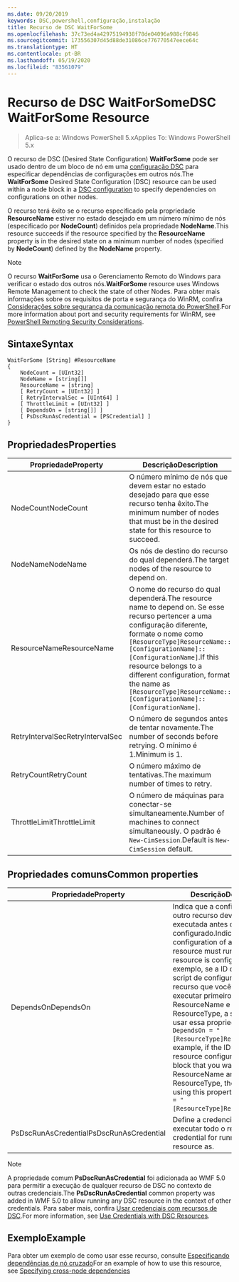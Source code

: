 ```yaml
---
ms.date: 09/20/2019
keywords: DSC,powershell,configuração,instalação
title: Recurso de DSC WaitForSome
ms.openlocfilehash: 37c73ed4a42975194938f78de04096a988cf9846
ms.sourcegitcommit: 173556307d45d88de31086ce776770547eece64c
ms.translationtype: HT
ms.contentlocale: pt-BR
ms.lasthandoff: 05/19/2020
ms.locfileid: "83561079"
---
```

# <a name="dsc-waitforsome-resource"></a><span data-ttu-id="dd504-103">Recurso de DSC WaitForSome</span><span class="sxs-lookup"><span data-stu-id="dd504-103">DSC WaitForSome Resource</span></span>

> <span data-ttu-id="dd504-104">Aplica-se a: Windows PowerShell 5.x</span><span class="sxs-lookup"><span data-stu-id="dd504-104">Applies To: Windows PowerShell 5.x</span></span>

<span data-ttu-id="dd504-105">O recurso de DSC (Desired State Configuration) **WaitForSome** pode ser usado dentro de um bloco de nó em uma [configuração DSC](../../../configurations/configurations.md) para especificar dependências de configurações em outros nós.</span><span class="sxs-lookup"><span data-stu-id="dd504-105">The **WaitForSome** Desired State Configuration (DSC) resource can be used within a node block in a [DSC configuration](../../../configurations/configurations.md) to specify dependencies on configurations on other nodes.</span></span>

<span data-ttu-id="dd504-106">O recurso terá êxito se o recurso especificado pela propriedade **ResourceName** estiver no estado desejado em um número mínimo de nós (especificado por **NodeCount**) definidos pela propriedade **NodeName**.</span><span class="sxs-lookup"><span data-stu-id="dd504-106">This resource succeeds if the resource specified by the **ResourceName** property is in the desired state on a minimum number of nodes (specified by **NodeCount**) defined by the **NodeName** property.</span></span>

> [!NOTE]
> <span data-ttu-id="dd504-107">O recurso **WaitForSome** usa o Gerenciamento Remoto do Windows para verificar o estado dos outros nós.</span><span class="sxs-lookup"><span data-stu-id="dd504-107">**WaitForSome** resource uses Windows Remote Management to check the state of other Nodes.</span></span> <span data-ttu-id="dd504-108">Para obter mais informações sobre os requisitos de porta e segurança do WinRM, confira [Considerações sobre segurança da comunicação remota do PowerShell](/powershell/scripting/learn/remoting/winrmsecurity?view=powershell-6).</span><span class="sxs-lookup"><span data-stu-id="dd504-108">For more information about port and security requirements for WinRM, see [PowerShell Remoting Security Considerations](/powershell/scripting/learn/remoting/winrmsecurity?view=powershell-6).</span></span>

## <a name="syntax"></a><span data-ttu-id="dd504-109">Sintaxe</span><span class="sxs-lookup"><span data-stu-id="dd504-109">Syntax</span></span>

```Syntax
WaitForSome [String] #ResourceName
{
    NodeCount = [UInt32]
    NodeName = [string[]]
    ResourceName = [string]
    [ RetryCount = [UInt32] ]
    [ RetryIntervalSec = [UInt64] ]
    [ ThrottleLimit = [UInt32] ]
    [ DependsOn = [string[]] ]
    [ PsDscRunAsCredential = [PSCredential] ]
}
```

## <a name="properties"></a><span data-ttu-id="dd504-110">Propriedades</span><span class="sxs-lookup"><span data-stu-id="dd504-110">Properties</span></span>

|<span data-ttu-id="dd504-111">Propriedade</span><span class="sxs-lookup"><span data-stu-id="dd504-111">Property</span></span> |<span data-ttu-id="dd504-112">Descrição</span><span class="sxs-lookup"><span data-stu-id="dd504-112">Description</span></span> |
|---|---|
|<span data-ttu-id="dd504-113">NodeCount</span><span class="sxs-lookup"><span data-stu-id="dd504-113">NodeCount</span></span> |<span data-ttu-id="dd504-114">O número mínimo de nós que devem estar no estado desejado para que esse recurso tenha êxito.</span><span class="sxs-lookup"><span data-stu-id="dd504-114">The minimum number of nodes that must be in the desired state for this resource to succeed.</span></span> |
|<span data-ttu-id="dd504-115">NodeName</span><span class="sxs-lookup"><span data-stu-id="dd504-115">NodeName</span></span> |<span data-ttu-id="dd504-116">Os nós de destino do recurso do qual dependerá.</span><span class="sxs-lookup"><span data-stu-id="dd504-116">The target nodes of the resource to depend on.</span></span> |
|<span data-ttu-id="dd504-117">ResourceName</span><span class="sxs-lookup"><span data-stu-id="dd504-117">ResourceName</span></span> |<span data-ttu-id="dd504-118">O nome do recurso do qual dependerá.</span><span class="sxs-lookup"><span data-stu-id="dd504-118">The resource name to depend on.</span></span> <span data-ttu-id="dd504-119">Se esse recurso pertencer a uma configuração diferente, formate o nome como `[ResourceType]ResourceName::[ConfigurationName]::[ConfigurationName]`.</span><span class="sxs-lookup"><span data-stu-id="dd504-119">If this resource belongs to a different configuration, format the name as `[ResourceType]ResourceName::[ConfigurationName]::[ConfigurationName]`.</span></span> |
|<span data-ttu-id="dd504-120">RetryIntervalSec</span><span class="sxs-lookup"><span data-stu-id="dd504-120">RetryIntervalSec</span></span> |<span data-ttu-id="dd504-121">O número de segundos antes de tentar novamente.</span><span class="sxs-lookup"><span data-stu-id="dd504-121">The number of seconds before retrying.</span></span> <span data-ttu-id="dd504-122">O mínimo é 1.</span><span class="sxs-lookup"><span data-stu-id="dd504-122">Minimum is 1.</span></span> |
|<span data-ttu-id="dd504-123">RetryCount</span><span class="sxs-lookup"><span data-stu-id="dd504-123">RetryCount</span></span> |<span data-ttu-id="dd504-124">O número máximo de tentativas.</span><span class="sxs-lookup"><span data-stu-id="dd504-124">The maximum number of times to retry.</span></span> |
|<span data-ttu-id="dd504-125">ThrottleLimit</span><span class="sxs-lookup"><span data-stu-id="dd504-125">ThrottleLimit</span></span> |<span data-ttu-id="dd504-126">O número de máquinas para conectar-se simultaneamente.</span><span class="sxs-lookup"><span data-stu-id="dd504-126">Number of machines to connect simultaneously.</span></span> <span data-ttu-id="dd504-127">O padrão é `New-CimSession`.</span><span class="sxs-lookup"><span data-stu-id="dd504-127">Default is `New-CimSession` default.</span></span> |

## <a name="common-properties"></a><span data-ttu-id="dd504-128">Propriedades comuns</span><span class="sxs-lookup"><span data-stu-id="dd504-128">Common properties</span></span>

|<span data-ttu-id="dd504-129">Propriedade</span><span class="sxs-lookup"><span data-stu-id="dd504-129">Property</span></span> |<span data-ttu-id="dd504-130">Descrição</span><span class="sxs-lookup"><span data-stu-id="dd504-130">Description</span></span> |
|---|---|
|<span data-ttu-id="dd504-131">DependsOn</span><span class="sxs-lookup"><span data-stu-id="dd504-131">DependsOn</span></span> |<span data-ttu-id="dd504-132">Indica que a configuração de outro recurso deve ser executada antes de ele ser configurado.</span><span class="sxs-lookup"><span data-stu-id="dd504-132">Indicates that the configuration of another resource must run before this resource is configured.</span></span> <span data-ttu-id="dd504-133">Por exemplo, se a ID do bloco de script de configuração do recurso que você deseja executar primeiro for ResourceName e seu tipo for ResourceType, a sintaxe para usar essa propriedade será `DependsOn = "[ResourceType]ResourceName"`.</span><span class="sxs-lookup"><span data-stu-id="dd504-133">For example, if the ID of the resource configuration script block that you want to run first is ResourceName and its type is ResourceType, the syntax for using this property is `DependsOn = "[ResourceType]ResourceName"`.</span></span> |
|<span data-ttu-id="dd504-134">PsDscRunAsCredential</span><span class="sxs-lookup"><span data-stu-id="dd504-134">PsDscRunAsCredential</span></span> |<span data-ttu-id="dd504-135">Define a credencial para executar todo o recurso.</span><span class="sxs-lookup"><span data-stu-id="dd504-135">Sets the credential for running the entire resource as.</span></span> |

> [!NOTE]
> <span data-ttu-id="dd504-136">A propriedade comum **PsDscRunAsCredential** foi adicionada ao WMF 5.0 para permitir a execução de qualquer recurso de DSC no contexto de outras credenciais.</span><span class="sxs-lookup"><span data-stu-id="dd504-136">The **PsDscRunAsCredential** common property was added in WMF 5.0 to allow running any DSC resource in the context of other credentials.</span></span> <span data-ttu-id="dd504-137">Para saber mais, confira [Usar credenciais com recursos de DSC](../../../configurations/runasuser.md).</span><span class="sxs-lookup"><span data-stu-id="dd504-137">For more information, see [Use Credentials with DSC Resources](../../../configurations/runasuser.md).</span></span>

## <a name="example"></a><span data-ttu-id="dd504-138">Exemplo</span><span class="sxs-lookup"><span data-stu-id="dd504-138">Example</span></span>

<span data-ttu-id="dd504-139">Para obter um exemplo de como usar esse recurso, consulte [Especificando dependências de nó cruzado](../../../configurations/crossNodeDependencies.md)</span><span class="sxs-lookup"><span data-stu-id="dd504-139">For an example of how to use this resource, see [Specifying cross-node dependencies](../../../configurations/crossNodeDependencies.md)</span></span>
